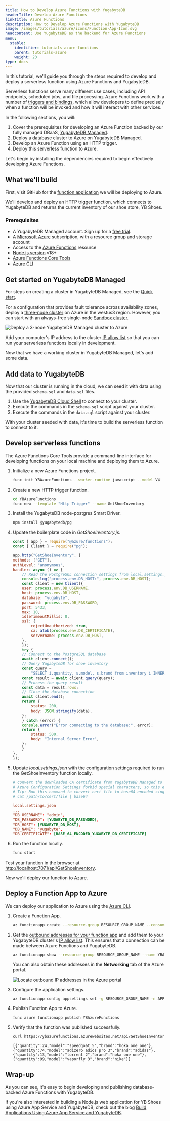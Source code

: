 ```yaml
---
title: How to Develop Azure Functions with YugabyteDB
headerTitle: Develop Azure Functions
linkTitle: Azure Functions
description: How to Develop Azure Functions with YugabyteDB
image: /images/tutorials/azure/icons/Function-App-Icon.svg
headcontent: Use YugabyteDB as the backend for Azure Functions
menu:
  stable:
    identifier: tutorials-azure-functions
    parent: tutorials-azure
    weight: 20
type: docs
---
```


In this tutorial, we'll guide you through the steps required to develop and deploy a serverless function using Azure Functions and YugabyteDB.

Serverless functions serve many different use cases, including API endpoints, scheduled jobs, and file processing. Azure Functions work with a number of [triggers and bindings](https://learn.microsoft.com/en-us/azure/azure-functions/functions-triggers-bindings?tabs=isolated-process%2Cpython-v2&pivots=programming-language-javascript), which allow developers to define precisely when a function will be invoked and how it will interact with other services.

In the following sections, you will:

1. Cover the prerequisites for developing an Azure Function backed by our fully managed DBaaS, [YugabyteDB Managed](https://www.yugabyte.com/managed/).
1. Deploy a database cluster to Azure on YugabyteDB Managed.
1. Develop an Azure Function using an HTTP trigger.
1. Deploy this serverless function to Azure.

Let's begin by installing the dependencies required to begin effectively developing Azure Functions.

## What we'll build

First, visit GitHub for the [function application](https://github.com/YugabyteDB-Samples/yugabytedb-azure-serverless-functions-demo-nodejs) we will be deploying to Azure.

We'll develop and deploy an HTTP trigger function, which connects to YugabyteDB and returns the current inventory of our shoe store, YB Shoes.

### Prerequisites

- A YugabyteDB Managed account. Sign up for a [free trial](https://cloud.yugabyte.com/signup/).
- A [Microsoft Azure](http://azure.microsoft.com) subscription, with a resource group and storage account
- Access to the [Azure Functions](https://azure.microsoft.com/en-us/products/functions) resource
- [Node.js version](https://github.com/nodejs/release#release-schedule) v18+
- [Azure Functions Core Tools](https://github.com/Azure/azure-functions-core-tools)
- [Azure CLI](https://learn.microsoft.com/en-us/cli/azure/)

## Get started on YugabyteDB Managed

For steps on creating a cluster in YugabyteDB Managed, see the [Quick start](../../../yugabyte-cloud/cloud-quickstart/).

For a configuration that provides fault tolerance across availability zones, deploy a [three-node cluster](../../../yugabyte-cloud/cloud-basics/create-clusters/create-single-region/) on Azure in the westus3 region. However, you can start with an always-free single-node [Sandbox cluster](../../../yugabyte-cloud/cloud-basics/create-clusters/create-clusters-free/).

![Deploy a 3-node YugabyteDB Managed cluster to Azure](/images/tutorials/azure/azure-functions/yb-cluster.png)

Add your computer's IP address to the cluster [IP allow list](../../../yugabyte-cloud/cloud-secure-clusters/add-connections/) so that you can run your serverless functions locally in development.

Now that we have a working cluster in YugabyteDB Managed, let's add some data.

## Add data to YugabyteDB

Now that our cluster is running in the cloud, we can seed it with data using the provided `schema.sql` and `data.sql` files.

1. Use the [YugabyteDB Cloud Shell](../../../yugabyte-cloud/cloud-connect/connect-cloud-shell/) to connect to your cluster.
2. Execute the commands in the `schema.sql` script against your cluster.
3. Execute the commands in the `data.sql` script against your cluster.

With your cluster seeded with data, it's time to build the serverless function to connect to it.

## Develop serverless functions

The Azure Functions Core Tools provide a command-line interface for developing functions on your local machine and deploying them to Azure.

1. Initialize a new Azure Functions project.

    ```sh
    func init YBAzureFunctions --worker-runtime javascript --model V4
    ```

1. Create a new HTTP trigger function.

    ```sh
    cd YBAzureFunctions
    func new --template "Http Trigger" --name GetShoeInventory
    ```

1. Install the YugabyteDB node-postgres Smart Driver.

    ```sh
    npm install @yugabytedb/pg
    ```

1. Update the boilerplate code in _GetShoeInventory.js_.

    ```javascript
    const { app } = require("@azure/functions");
    const { Client } = require("pg");

    app.http("GetShoeInventory", {
    methods: ["GET"],
    authLevel: "anonymous",
    handler: async () => {
        // Read the PostgreSQL connection settings from local.settings.json
        console.log("process.env.DB_HOST:", process.env.DB_HOST);
        const client = new Client({
        user: process.env.DB_USERNAME,
        host: process.env.DB_HOST,
        database: "yugabyte",
        password: process.env.DB_PASSWORD,
        port: 5433,
        max: 10,
        idleTimeoutMillis: 0,
        ssl: {
            rejectUnauthorized: true,
            ca: atob(process.env.DB_CERTIFICATE),
            servername: process.env.DB_HOST,
        },
        });
        try {
        // Connect to the PostgreSQL database
        await client.connect();
        // Query YugabyteDB for shoe inventory
        const query =
            "SELECT i.quantity, s.model, s.brand from inventory i INNER JOIN shoes s on i.shoe_id = s.id;";
        const result = await client.query(query);
        // Process the query result
        const data = result.rows;
        // Close the database connection
        await client.end();
        return {
            status: 200,
            body: JSON.stringify(data),
        };
        } catch (error) {
        console.error("Error connecting to the database:", error);
        return {
            status: 500,
            body: "Internal Server Error",
        };
        }
    },
    });
    ```

1. Update _local.settings.json_ with the configuration settings required to run the GetShoeInventory function locally.

    ```conf
    # convert the downloaded CA certificate from YugabyteDB Managed to a single line string, then Base64 encode it
    # Azure Configuration Settings forbid special characters, so this ensures the cert can be passed properly to our application
    # Tip: Run this command to convert cert file to base64 encoded single line string:
    # cat /path/to/cert/file | base64

    local.settings.json
    ...
    "DB_USERNAME": "admin",
    "DB_PASSWORD": [YUGABYTE_DB_PASSWORD],
    "DB_HOST": [YUGABYTE_DB_HOST],
    "DB_NAME": "yugabyte",
    "DB_CERTIFICATE": [BASE_64_ENCODED_YUGABYTE_DB_CERTIFICATE]
    ```

1. Run the function locally.

    ```sh
    func start
    ```

Test your function in the browser at <http://localhost:7071/api/GetShoeInventory>.

Now we'll deploy our function to Azure.

## Deploy a Function App to Azure

We can deploy our application to Azure using the [Azure CLI](https://learn.microsoft.com/en-us/cli/azure/).

1. Create a Function App.

    ```sh
    az functionapp create --resource-group RESOURCE_GROUP_NAME --consumption-plan-location eastus2 --runtime node --runtime-version 18 --functions-version 4 --name YBAzureFunctions --storage-account STORAGE_ACCOUNT_NAME
    ```

1. Get the [outbound addresses for your function app](https://learn.microsoft.com/en-us/azure/azure-functions/ip-addresses?tabs=azurecli) and add them to your YugabyteDB cluster's [IP allow list](../../../yugabyte-cloud/cloud-secure-clusters/add-connections/). This ensures that a connection can be made between Azure Functions and YugabyteDB.

    ```sh
    az functionapp show --resource-group RESOURCE_GROUP_NAME --name YBAzureFunctions --query possibleOutboundIpAddresses --output tsv
    ```

    You can also obtain these addresses in the **Networking** tab of the Azure portal.

    ![Locate outbound IP addresses in the Azure portal](/images/tutorials/azure/azure-functions/azure-networking.png)

1. Configure the application settings.

    ```sh
    az functionapp config appsettings set -g RESOURCE_GROUP_NAME -n APPLICATION_NAME --setting DB_HOST=[YUGABYTE_DB_HOST] DB_USERNAME=admin DB_PASSWORD=[YUGABYTE_DB_PASSWORD] DB_CERTIFICATE=[BASE_64_ENCODED_YUGABYTE_DB_CERTIFICATE]
    ```

1. Publish Function App to Azure.

    ```sh
    func azure functionapp publish YBAzureFunctions
    ```

1. Verify that the function was published successfully.

    ```sh
    curl https://ybazurefunctions.azurewebsites.net/api/GetShoeInventory
    ```

    ```output
    [{"quantity":24,"model":"speedgoat 5","brand":"hoka one one"},{"quantity":74,"model":"adizero adios pro 3","brand":"adidas"},{"quantity":13,"model":"torrent 2","brand":"hoka one one"},{"quantity":99,"model":"vaporfly 3","brand":"nike"}]
    ```

## Wrap-up

As you can see, it's easy to begin developing and publishing database-backed Azure Functions with YugabyteDB.

If you're also interested in building a Node.js web application for YB Shoes using Azure App Service and YugabyteDB, check out the blog [Build Applications Using Azure App Service and YugabyteDB](https://www.yugabyte.com/blog/build-apps-azure-app-service/).
